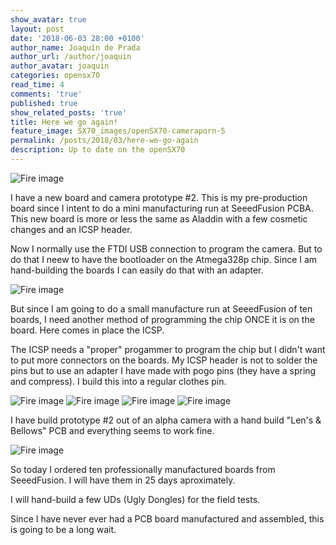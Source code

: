 ```yaml
---
show_avatar: true
layout: post
date: '2018-06-03 28:00 +0100'
author_name: Joaquín de Prada
author_url: /author/joaquin
author_avatar: joaquin
categories: opensx70
read_time: 4
comments: 'true'
published: true
show_related_posts: 'true'
title: Here we go again!
feature_image: SX70_images/openSX70-cameraporn-5
permalink: /posts/2018/03/here-we-go-again
description: Up to date on the openSX70
---
```

![Fire image]({{site.url}}/{{site.baseurl}}img/about/20180318_Lens_and_Bellows_assembled_PCB_600DPI.jpg)

I have a new board and camera prototype #2. This is my pre-production board since I intent to do a mini manufacturing run at SeeedFusion PCBA. This new board is more or less the same as Aladdin with a few cosmetic changes and an ICSP header. 

Now I normally use the FTDI USB connection to program the camera. But to do that I neew to have the bootloader on the Atmega328p chip. Since I am hand-building the boards I can easily do that with an adapter.

![Fire image]({{site.url}}/{{site.baseurl}}img/2018/03/2018-03-28-here-we-go-again-05.jpg)

But since I am going to do a small manufacture run at SeeedFusion of ten boards, I need another method of programming the chip ONCE it is on the board. Here comes in place the ICSP.

The ICSP needs a "proper" progammer to program the chip but I didn't want to put more connectors on the boards. 
My ICSP header is not to solder the pins but to use an adapter I have made with pogo pins (they have a spring and compress). I build this into a regular clothes pin.

![Fire image]({{site.url}}/{{site.baseurl}}img/2018/03/2018-03-28-here-we-go-again-01.jpg)
![Fire image]({{site.url}}/{{site.baseurl}}img/2018/03/2018-03-28-here-we-go-again-02.jpg)
![Fire image]({{site.url}}/{{site.baseurl}}img/2018/03/2018-03-28-here-we-go-again-03.jpg)
![Fire image]({{site.url}}/{{site.baseurl}}img/2018/03/2018-03-28-here-we-go-again-04.jpg)

I have build prototype #2 out of an alpha camera with a hand build "Len's & Bellows" PCB and everything seems to work fine.

![Fire image]({{site.url}}/{{site.baseurl}}img/2018/03/2018-03-28-here-we-go-again-05.jpg)

So today I ordered ten professionally manufactured boards from SeeedFusion. I will have them in 25 days aproximately. 

I will hand-build a few UDs (Ugly Dongles) for the field tests.

Since I have never ever had a PCB board manufactured and assembled, this is going to be a long wait.



